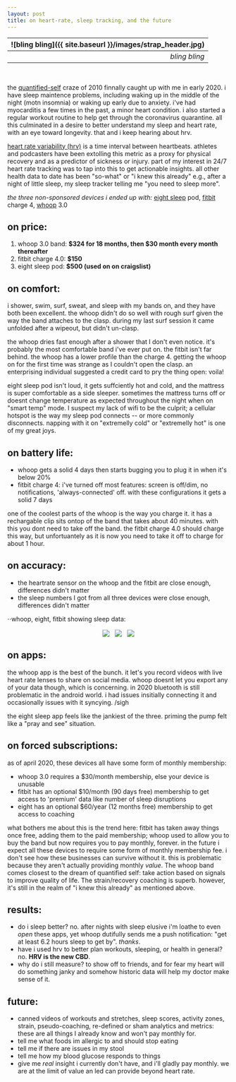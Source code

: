 ```yaml
---
layout: post
title: on heart-rate, sleep tracking, and the future
---
```



| ![bling bling]({{ site.baseurl }}/images/strap_header.jpg) | 
|--:| 
| *bling bling* |



&nbsp;


the [quantified-self](https://en.wikipedia.org/wiki/Quantified_self) craze of 2010 finnally caught up with me in early 2020. i have sleep maintence problems, including waking up in the middle of the night (motn insomnia) or waking up early due to anxiety. i've had myocarditis a few times in the past, a minor heart condition. i also started a regular workout routine to help get through the coronavirus quarantine. all this culminated in a desire to better understand my sleep and heart rate, with an eye toward longevity. that and i keep hearing about hrv. 

[heart rate variability (hrv)](https://en.wikipedia.org/wiki/Heart_rate_variability) is a time interval between heartbeats. athletes and podcasters have been extolling this metric as a proxy for physical recovery and as a predictor of sickness or injury. part of my interest in 24/7 heart rate tracking was to tap into this to get actionable insights. all other health data to date has been "so-what" or "i knew this already" e.g., after a night of little sleep, my sleep tracker telling me "you need to sleep more".


_the three non-sponsored devices i ended up with:_ [eight sleep](https://twitter.com/eightsleep) pod, [fitbit](https://twitter.com/fitbit) charge 4, [whoop](https://twitter.com/whoop) 3.0 

## on price:
1. whoop 3.0 band:    **$324 for 18 months, then $30 month every month thereafter**
2. fitbit charge 4.0:   **$150**
3. eight sleep pod:  **$500 (used on on craigslist)**


## on comfort: 
i shower, swim, surf, sweat, and sleep with my bands on, and they have both been excellent. the whoop didn't do so well with rough surf given the way the band attaches to the clasp. during my last surf session it came unfolded after a wipeout, but didn't un-clasp.

the whoop dries fast enough after a shower that I don't even notice. it's probably the most comfortable band i've ever put on. the fitbit isn't far behind. the whoop has a lower profile than the charge 4. getting the whoop on for the first time was strange as I couldn't open the clasp. an enterprising individual suggested a credit card to pry the thing open: voila!

eight sleep pod isn't loud, it gets suffciently hot and cold, and the mattress is super comfortable as a side sleeper. sometimes the mattress turns off or doesnt change temperature as expected throughout the night when on "smart temp" mode. I suspect my lack of wifi to be the culprit; a cellular hotspot is the way my sleep pod connects -- or more commonly disconnects.  napping with it on "extremelly cold" or "extremelly hot" is one of my great joys.

## on battery life:

* whoop gets a solid 4 days then starts bugging you to plug it in when it's below 20%
* fitbit charge 4: i've turned off most features: screen is off/dim, no notifications, 'always-connected' off. with these configurations it gets a solid 7 days 

one of the coolest parts of the whoop is the way you charge it. it has a rechargable clip sits ontop of the band that takes about 40 minutes. with this you dont need to take off the band. the fitbit charge 4.0 should charge this way, but unfortuantely as it is now you need to take it off to charge for about 1 hour.

## on accuracy:

* the heartrate sensor on the whoop and the fitbit are close enough, differences didn't matter
* the sleep numbers I got from all three devices were close enough, differences didn't matter

⋅⋅whoop, eight, fitbit showing sleep data:

<p align="center">
<img src="{{ site.baseurl }}/images/whoop_sleep.png" align="center">&nbsp;&nbsp;&nbsp;<img src="{{ site.baseurl }}/images/eight_sleep.png" align="center">&nbsp;&nbsp;&nbsp;<img src="{{ site.baseurl }}/images/fitbit_sleep.png" align="center">
</p>


## on apps:

the whoop app is the best of the bunch. it let's you record videos with live heart rate lenses to share on social media. whoop doesnt let you export any of your data though, which is concerning. in 2020 bluetooth is still problematic in the android world. i had issues insitially connecting it and occasionally issues with it syncying. /sigh

the eight sleep app feels like the jankiest of the three. priming the pump felt like a "pray and see" situation.

## on forced subscriptions:

as of april 2020, these devices all have some form of monthly membership:

* whoop 3.0 requires a $30/month membership, else your device is unusable
* fitbit has an optional $10/month (90 days free) membership to get access to 'premium' data like number of sleep disruptions 
* eight  has an optional $60/year (12 months free)  membership to get access to coaching

what bothers me about this is the trend here: fitbit has taken away things once free, adding them to the paid membership; whoop used to allow you to buy the band but now requires you to pay monthly, forever. in the future i expect all these devices to require some form of monthly membership fee. i don't see how these businesses can survive without it. this is problematic because they aren't actually providing monthly *value*. The whoop band comes closest to the dream of quantified self: take action based on signals to improve quality of life. The strain/recovery coaching is superb. however, it's still in the realm of "i knew this already" as mentioned above.

## results:
* do i sleep better? no. after nights with sleep elusive i'm loathe to even *open* these apps, yet whoop dutifully sends me a push notification: "get at least 6.2 hours sleep to get by". _thanks_.
* have i used hrv to better plan workouts, sleeping, or health in general? no. **HRV is the new CBD**.
* why do i still measure? to show off to friends, and for fear my heart will do something janky and somehow historic data will help my doctor make sense of it.

## future:
* canned videos of workouts and stretches, sleep scores, activity zones, strain, pseudo-coaching, re-defined or sham analytics and metrics: these are all things I already know and won't pay monthly for.
* tell me what foods im allergic to and should stop eating
* tell me if there are issues in my stool
* tell me how my blood glucose responds to things 
* give me *real* insight i currently don't have, and i'll gladly pay monthly. we are at the limit of value an led can provide beyond heart rate.

